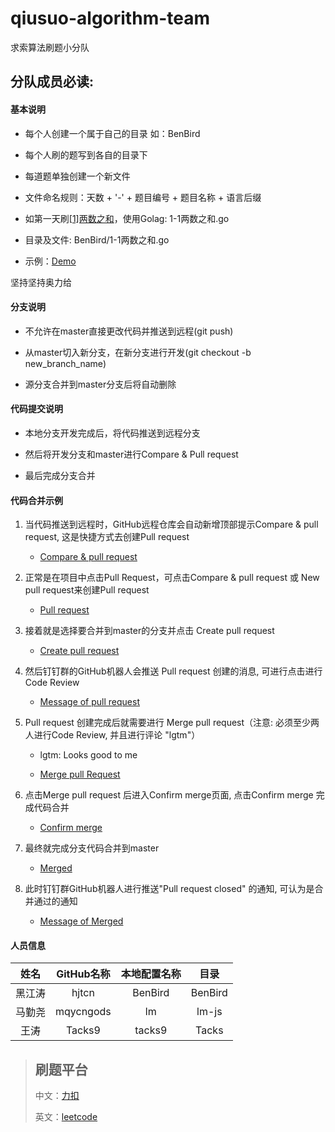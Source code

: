# qiusuo-algorithm-team
求索算法刷题小分队

## 分队成员必读:

#### 基本说明

* 每个人创建一个属于自己的目录 如：BenBird

* 每个人刷的题写到各自的目录下

* 每道题单独创建一个新文件

* 文件命名规则：天数 + '-' + 题目编号 + 题目名称 + 语言后缀

* 如第一天刷[[1]两数之和](https://leetcode-cn.com/problems/two-sum/)，使用Golag: 1-1两数之和.go

* 目录及文件: BenBird/1-1两数之和.go

* 示例：[Demo](./Demo)

坚持坚持奥力给

#### 分支说明

* 不允许在master直接更改代码并推送到远程(git push)

* 从master切入新分支，在新分支进行开发(git checkout -b new_branch_name)

* 源分支合并到master分支后将自动删除

#### 代码提交说明

* 本地分支开发完成后，将代码推送到远程分支

* 然后将开发分支和master进行Compare & Pull request

* 最后完成分支合并

#### 代码合并示例

1. 当代码推送到远程时，GitHub远程仓库会自动新增顶部提示Compare & pull request, 这是快捷方式去创建Pull request

    * [Compare & pull request](./Resource/images/origin.png)

2. 正常是在项目中点击Pull Request，可点击Compare & pull request 或 New pull request来创建Pull request

    * [Pull request](./Resource/images/compare.png)

3. 接着就是选择要合并到master的分支并点击 Create pull request

    * [Create pull request](./Resource/images/create_pull_request.png)

4. 然后钉钉群的GitHub机器人会推送 Pull request 创建的消息, 可进行点击进行Code Review
    
    * [Message of pull request](./Resource/images/git_create_merge.png)

5. Pull request 创建完成后就需要进行 Merge pull request（注意: 必须至少两人进行Code Review, 并且进行评论 "lgtm"）
    
    * lgtm: Looks good to me
    
    * [Merge pull Request](./Resource/images/comment.png)

6. 点击Merge pull request 后进入Confirm merge页面, 点击Confirm merge 完成代码合并

    * [Confirm merge](./Resource/images/confirm_merge.png)

7. 最终就完成分支代码合并到master

    * [Merged](./Resource/images/merged.png)

8. 此时钉钉群GitHub机器人进行推送"Pull request closed" 的通知, 可认为是合并通过的通知

    * [Message of Merged](./Resource/images/git_confirm_merge.png)

#### 人员信息

| 姓名 | GitHub名称 | 本地配置名称 |  目录  |
| :---: |   :---:    |   :---:  | :---: |
|黑江涛|    hjtcn    | BenBird | BenBird |
|马勤尧|  mqycngods  |   lm    |  lm-js  |
|王涛 |     Tacks9   |  tacks9 |   Tacks |

> ## 刷题平台
>
> 中文：[力扣](https://leetcode-cn.com/problemset/all)
>
> 英文：[leetcode](https://leetcode.com/problemset/all)
